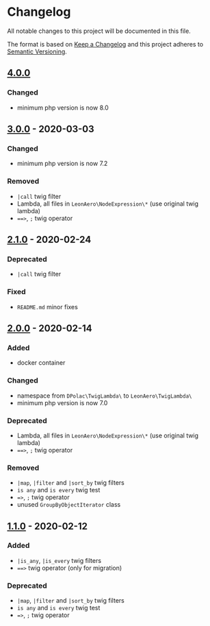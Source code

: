 # Changelog
All notable changes to this project will be documented in this file.

The format is based on [Keep a Changelog](http://keepachangelog.com/en/1.0.0/)
and this project adheres to [Semantic Versioning](http://semver.org/spec/v2.0.0.html).

## [4.0.0]
### Changed
- minimum php version is now 8.0

## [3.0.0] - 2020-03-03
### Changed
- minimum php version is now 7.2
### Removed
- `|call` twig filter
- Lambda, all files in `LeonAero\NodeExpression\*` (use original twig lambda)
- `==>`, `;` twig operator

## [2.1.0] - 2020-02-24
### Deprecated
- `|call` twig filter
### Fixed
- `README.md` minor fixes

## [2.0.0] - 2020-02-14
### Added
- docker container
### Changed
- namespace from `DPolac\TwigLambda\` to `LeonAero\TwigLambda\`
- minimum php version is now 7.0
### Deprecated
- Lambda, all files in `LeonAero\NodeExpression\*` (use original twig lambda)
- `==>`, `;` twig operator
### Removed
- `|map`, `|filter` and `|sort_by` twig filters
- `is any` and `is every` twig test
- `=>`, `;` twig operator
- unused `GroupByObjectIterator` class

## [1.1.0] - 2020-02-12
### Added
- `|is_any`, `|is_every` twig filters
- `==>` twig operator (only for migration)
### Deprecated
- `|map`, `|filter` and `|sort_by` twig filters
- `is any` and `is every` twig test
- `=>`, `;` twig operator

[4.0.0]: https://github.com/leonaero/twig-lambda/compare/v4.0.0...v3.0.0
[3.0.0]: https://github.com/leonaero/twig-lambda/compare/v3.0.0...v2.1.0
[2.1.0]: https://github.com/leonaero/twig-lambda/compare/v2.0.0...v2.1.0
[2.0.0]: https://github.com/leonaero/twig-lambda/compare/v1.1.0...v2.0.0
[1.1.0]: https://github.com/leonaero/twig-lambda/compare/v1.0.0...v1.1.0


